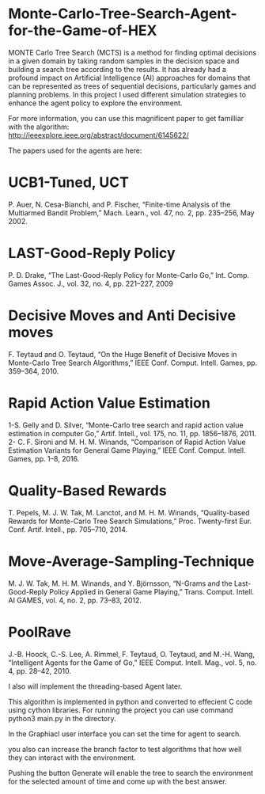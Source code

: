 # Monte-Carlo-Tree-Search-Agent-for-the-Game-of-HEX
MONTE Carlo Tree Search (MCTS) is a method for finding optimal decisions in a given domain by taking random samples in the decision space and building a search tree according to the results. It has already had a profound impact on Artificial Intelligence (AI) approaches for domains that can be represented as trees of sequential decisions, particularly games and planning problems. In this project I used different simulation strategies to enhance the agent policy to explore the environment.

For more information, you can use this magnificent paper to get familliar with the algorithm:<br/>
http://ieeexplore.ieee.org/abstract/document/6145622/

The papers used for the agents are here:


# UCB1-Tuned, UCT
P. Auer, N. Cesa-Bianchi, and P. Fischer, “Finite-time Analysis of the Multiarmed Bandit Problem,” Mach. Learn., vol. 47, no. 2, pp. 235–256, May 2002.

# LAST-Good-Reply Policy
P. D. Drake, “The Last-Good-Reply Policy for Monte-Carlo Go,” Int. Comp. Games Assoc. J., vol. 32, no. 4, pp. 221–227, 2009

# Decisive Moves and Anti Decisive moves
F. Teytaud and O. Teytaud, “On the Huge Benefit of Decisive Moves in Monte-Carlo Tree Search Algorithms,” IEEE Conf. Comput. Intell. Games, pp. 359–364, 2010.

# Rapid Action Value Estimation
1-S. Gelly and D. Silver, “Monte-Carlo tree search and rapid action value estimation in computer Go,” Artif. Intell., vol. 175, no. 11, pp. 1856–1876, 2011.
2- C. F. Sironi and M. H. M. Winands, “Comparison of Rapid Action Value Estimation Variants for General Game Playing,” IEEE Conf. Comput. Intell. Games, pp. 1–8, 2016.

# Quality-Based Rewards
T. Pepels, M. J. W. Tak, M. Lanctot, and M. H. M. Winands, “Quality-based Rewards for Monte-Carlo Tree Search Simulations,” Proc. Twenty-first Eur. Conf. Artif. Intell., pp. 705–710, 2014.

# Move-Average-Sampling-Technique
M. J. W. Tak, M. H. M. Winands, and Y. Björnsson, “N-Grams and the Last-Good-Reply Policy Applied in General Game Playing,” Trans. Comput. Intell. AI GAMES, vol. 4, no. 2, pp. 73–83, 2012.

# PoolRave
J.-B. Hoock, C.-S. Lee, A. Rimmel, F. Teytaud, O. Teytaud, and M.-H. Wang, “Intelligent Agents for the Game of Go,” IEEE Comput. Intell. Mag., vol. 5, no. 4, pp. 28–42, 2010.

I also will implement the threading-based Agent later.

This algorithm is implemented in python and converted to effecient C code using cython libraries. For running the project you can use command python3 main.py in the directory.

In the Graphiacl user interface you can set the time for agent to search.

you also can increase the branch factor to test algorithms that how well they can interact with the environment.

Pushing the button Generate will enable the tree to search the environment for the selected amount of time and come up with the best answer.
